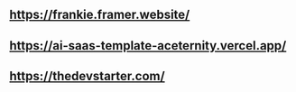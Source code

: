 ## https://frankie.framer.website/
## https://ai-saas-template-aceternity.vercel.app/
## https://thedevstarter.com/
